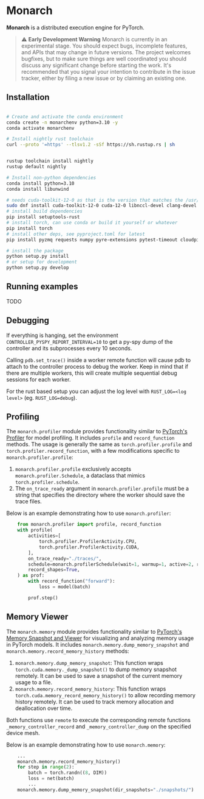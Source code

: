 # Monarch

**Monarch** is a distributed execution engine for PyTorch.

> ⚠️ **Early Development Warning**
> Monarch is currently in an experimental stage. You should expect bugs, incomplete features, and APIs that may change in future versions. The project welcomes bugfixes, but to make sure things are well coordinated you should discuss any significant change before starting the work. It's recommended that you signal your intention to contribute in the issue tracker, either by filing a new issue or by claiming an existing one.

## Installation

```sh

# Create and activate the conda environment
conda create -n monarchenv python=3.10 -y
conda activate monarchenv

# Install nightly rust toolchain
curl --proto '=https' --tlsv1.2 -sSf https://sh.rustup.rs | sh


rustup toolchain install nightly
rustup default nightly

# Install non-python dependencies
conda install python=3.10
conda install libunwind

# needs cuda-toolkit-12-0 as that is the version that matches the /usr/local/cuda/ on devservers
sudo dnf install cuda-toolkit-12-0 cuda-12-0 libnccl-devel clang-devel
# install build dependencies
pip install setuptools-rust
# install torch, can use conda or build it yourself or whatever
pip install torch
# install other deps, see pyproject.toml for latest
pip install pyzmq requests numpy pyre-extensions pytest-timeout cloudpickle pytest-asyncio

# install the package
python setup.py install
# or setup for development
python setup.py develop
```

## Running examples

TODO

## Debugging

If everything is hanging, set the environment
`CONTROLLER_PYSPY_REPORT_INTERVAL=10` to get a py-spy dump of the controller and
its subprocesses every 10 seconds.

Calling `pdb.set_trace()` inside a worker remote function will cause pdb to
attach to the controller process to debug the worker. Keep in mind that if there
are multiple workers, this will create multiple sequential debug sessions for
each worker.

For the rust based setup you can adjust the log level with
`RUST_LOG=<log level>` (eg. `RUST_LOG=debug`).

## Profiling

The `monarch.profiler` module provides functionality similar to
[PyTorch's Profiler](https://pytorch.org/docs/stable/profiler.html) for model
profiling. It includes `profile` and `record_function` methods. The usage is
generally the same as `torch.profiler.profile` and
`torch.profiler.record_function`, with a few modifications specific to
`monarch.profiler.profile`:

1. `monarch.profiler.profile` exclusively accepts `monarch.profiler.Schedule`, a
   dataclass that mimics `torch.profiler.schedule`.
2. The `on_trace_ready` argument in `monarch.profiler.profile` must be a string
   that specifies the directory where the worker should save the trace files.

Below is an example demonstrating how to use `monarch.profiler`:

```py
    from monarch.profiler import profile, record_function
    with profile(
        activities=[
            torch.profiler.ProfilerActivity.CPU,
            torch.profiler.ProfilerActivity.CUDA,
        ],
        on_trace_ready="./traces/",
        schedule=monarch.profilerSchedule(wait=1, warmup=1, active=2, repeat=1),
        record_shapes=True,
    ) as prof:
        with record_function("forward"):
            loss = model(batch)

        prof.step()
```

## Memory Viewer

The `monarch.memory` module provides functionality similar to
[PyTorch's Memory Snapshot and Viewer](https://pytorch.org/docs/stable/torch_cuda_memory.html)
for visualizing and analyzing memory usage in PyTorch models. It includes
`monarch.memory.dump_memory_snapshot` and `monarch.memory.record_memory_history`
methods:

1. `monarch.memory.dump_memory_snapshot`: This function wraps
   `torch.cuda.memory._dump_snapshot()` to dump memory snapshot remotely. It can
   be used to save a snapshot of the current memory usage to a file.
2. `monarch.memory.record_memory_history`: This function wraps
   `torch.cuda.memory_record_memory_history()` to allow recording memory history
   remotely. It can be used to track memory allocation and deallocation over
   time.

Both functions use `remote` to execute the corresponding remote functions
`_memory_controller_record` and `_memory_controller_dump` on the specified
device mesh.

Below is an example demonstrating how to use `monarch.memory`:

```py
    ...
    monarch.memory.record_memory_history()
    for step in range(2):
        batch = torch.randn((8, DIM))
        loss = net(batch)
        ...
    monarch.memory.dump_memory_snapshot(dir_snapshots="./snapshots/")
```
